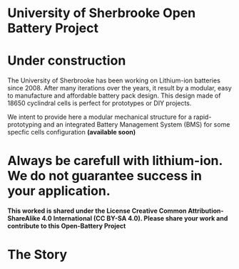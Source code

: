 # University of Sherbrooke Open Battery Project
# Under construction 

The University of Sherbrooke has been working on Lithium-ion batteries since 2008. After many iterations over the years, it result by a modular, easy to manufacture and affordable battery pack design. This design made of 18650 cyclindral cells is perfect for prototypes or DIY projects.

We intent to provide here a modular mechanical structure for a rapid-prototyping and an integrated Battery Management System (BMS) for some specfic cells configuration <b>(available soon)<b> 

# Always be carefull with lithium-ion. We do not guarantee success in your application. 

This worked is shared under the License Creative Common Attribution-ShareAlike 4.0 International (CC BY-SA 4.0). Please share your work and contribute to this Open-Battery Project

# The Story 
